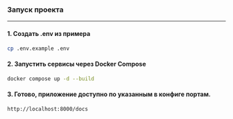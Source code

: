 ### Запуск проекта
---
#### 1. Создать .env из примера
```bash
cp .env.example .env
```

#### 2. Запустить сервисы через Docker Compose
```bash
docker compose up -d --build
```

#### 3. Готово, приложение доступно по указанным в конфиге портам.
```txt
http://localhost:8000/docs
```
